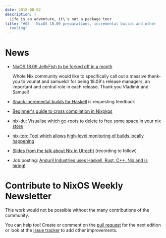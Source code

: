 ```yaml
---
date: 2018-08-02
description: |
  Life is an adventure, it\'s not a package tour
title: "#05 - NixOS 18.09 preparations, incremental builds and other
  tooling"
---
```


# News

- [NixOS 18.09 JellyFish to be forked off in a
  month](https://discourse.nixos.org/t/nixos-18-09-jellyfish-to-be-forked-off-in-a-month/596)

  Whole Nix community would like to specifically call out a massive
  thank-you to vcunat and samueldr for being 18.09\'s release
  managers, an important and central role in each release. Thank you
  Vladimír and Samuel!

- [Snack incremental builds for
  Haskell](https://github.com/nmattia/snack) is requesting feedback

- [Beginner\'s guide to cross compilation in
  Nixpkgs](https://matthewbauer.us/blog/beginners-guide-to-cross.html)

- [nix-du: Visualise which gc-roots to delete to free some space in
  your nix store](https://github.com/symphorien/nix-du)

- [nix-top: Tool which allows high-level monitoring of builds locally
  happening](https://github.com/samueldr/nix-top)

- [Slides from the talk about Nix in
  Utrecht](https://arianvp.github.io/nixtalk/slides/slides.html)
  (recording to follow)

- Job posting: [Anduril Industries uses Haskell, Rust, C++, Nix and is
  hiring!](https://www.anduril.com/careers/)

# Contribute to NixOS Weekly Newsletter

This work would not be possible without the many contributions of the
community.

You can help too! Create or comment on the [pull
request](https://github.com/NixOS/nixos-weekly/pulls) for the next
edition or look at the [issue
tracker](https://github.com/NixOS/nixos-weekly/issues) to add other
improvements.
